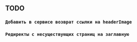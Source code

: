 ## TODO


### `Добавить в сервисе возврат ссылки на headerImage`

### `Редиректы с несуществующих страниц на заглавную`
